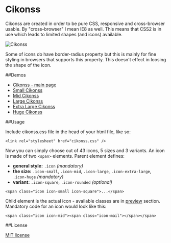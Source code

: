 Cikonss
=========

Cikonss are created in order to be pure CSS, responsive and cross-browser usable. By "cross-browser" I mean IE8 as well. This means that CSS2 is in use which leads to limited shapes (and icons) available.

![Cikonss](http://cikonss.developerka.org/assets/cikonss.png)

Some of icons do have border-radius property but this is mainly for fine styling in browsers that supports this property. This doesn't effect in loosing the shape of the icon.

##Demos

- [Cikonss - main page](http://cikonss.developerka.org/)
- [Small Cikonss](http://cikonss.developerka.org/small-icons.html)
- [Mid Cikonss](http://cikonss.developerka.org/mid-icons.html)
- [Large Cikonss](http://cikonss.developerka.org/large-icons.html)
- [Extra Large Cikonss](http://cikonss.developerka.org/extra-large-icons.html)
- [Huge Cikonss](http://cikonss.developerka.org/huge-icons.html)

##Usage

Include cikonss.css file in the head of your html file, like so:

`<link rel="stylesheet" href="cikonss.css" />`

Now you can simply choose out of 43 icons, 5 sizes and 3 variants. An icon is made of two `<span>` elements. Parent element defines:

  - **general style:** `.icon` *(mandatory)*
  - **the size:** `.icon-small`, `.icon-mid`, `.icon-large`, `.icon-extra-large`, `.icon-huge` *(mandatory)*
  - **variant:** `.icon-square`, `.icon-rounded` *(optional)*

`<span class="icon icon-small icon-square">...</span>`

Child element is the actual icon - available classes are in [preview](http://cikonss.developerka.org/index.html#preview) section. Mandatory code for an icon would look like this:

`<span class="icon icon-mid"><span class="icon-mail"></span></span>`

##License

[MIT license](http://opensource.org/licenses/MIT)
